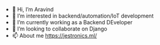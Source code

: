 - 👋 Hi, I’m Aravind
- 👀 I’m interested in backend/automation/IoT development
- 🌱 I’m currently working as a Backend DEveloper
- 💞️ I’m looking to collaborate on Django
- 📫 About me https://jestronics.ml/
